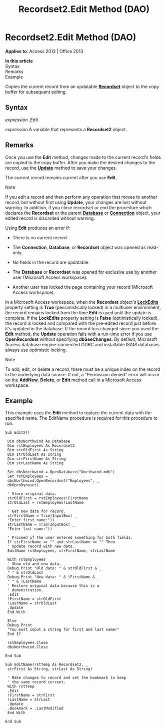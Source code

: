 ﻿---
title: Recordset2.Edit Method (DAO)
TOCTitle: Edit Method
ms:assetid: 34c51eee-274d-3511-b5e2-cb74e4925ec8
ms:mtpsurl: https://msdn.microsoft.com/en-us/library/Ff192452(v=office.15)
ms:contentKeyID: 48544137
ms.date: 09/18/2015
mtps_version: v=office.15
f1_keywords:
- dao360.chm1052869
f1_categories:
- Office.Version=v15
---

# Recordset2.Edit Method (DAO)


**Applies to**: Access 2013 | Office 2013

**In this article**  
Syntax  
Remarks  
Example  

Copies the current record from an updatable **[Recordset](recordset-object-dao.md)** object to the copy buffer for subsequent editing.

## Syntax

*expression* .Edit

*expression* A variable that represents a **Recordset2** object.

## Remarks

Once you use the **Edit** method, changes made to the current record's fields are copied to the copy buffer. After you make the desired changes to the record, use the **[Update](recordset2-update-method-dao.md)** method to save your changes.

The current record remains current after you use **Edit**.


> [!NOTE]
> <P>If you edit a record and then perform any operation that moves to another record, but without first using <STRONG>Update</STRONG>, your changes are lost without warning. In addition, if you close recordset or end the procedure which declares the <STRONG>Recordset</STRONG> or the parent <STRONG><A href="database-object-dao.md">Database</A></STRONG> or <STRONG><A href="connection-object-dao.md">Connection</A></STRONG> object, your edited record is discarded without warning.</P>



Using **Edit** produces an error if:

  - There is no current record.

  - The **Connection**, **Database**, or **Recordset** object was opened as read-only.

  - No fields in the record are updatable.

  - The **Database** or **Recordset** was opened for exclusive use by another user (Microsoft Access workspace).

  - Another user has locked the page containing your record (Microsoft Access workspace).

In a Microsoft Access workspace, when the **Recordset** object's **[LockEdits](recordset2-lockedits-property-dao.md)** property setting is **True** (pessimistically locked) in a multiuser environment, the record remains locked from the time **Edit** is used until the update is complete. If the **LockEdits** property setting is **False** (optimistically locked), the record is locked and compared with the pre-edited record just before it's updated in the database. If the record has changed since you used the **Edit** method, the **Update** operation fails with a run-time error if you use **OpenRecordset** without specifying **dbSeeChanges**. By default, Microsoft Access database engine-connected ODBC and installable ISAM databases always use optimistic locking.


> [!NOTE]
> <P>To add, edit, or delete a record, there must be a unique index on the record in the underlying data source. If not, a "Permission denied" error will occur on the <STRONG><A href="recordset2-addnew-method-dao.md">AddNew</A></STRONG>, <STRONG><A href="fields-delete-method-dao.md">Delete</A></STRONG>, or <STRONG>Edit</STRONG> method call in a Microsoft Access workspace.</P>



## Example

This example uses the **Edit** method to replace the current data with the specified name. The EditName procedure is required for this procedure to run.

    Sub EditX() 
     
     Dim dbsNorthwind As Database 
     Dim rstEmployees As Recordset2 
     Dim strOldFirst As String 
     Dim strOldLast As String 
     Dim strFirstName As String 
     Dim strLastName As String 
     
     Set dbsNorthwind = OpenDatabase("Northwind.mdb") 
     Set rstEmployees = _ 
     dbsNorthwind.OpenRecordset("Employees", _ 
     dbOpenDynaset) 
     
     ' Store original data. 
     strOldFirst = rstEmployees!FirstName 
     strOldLast = rstEmployees!LastName 
     
     ' Get new data for record. 
     strFirstName = Trim(InputBox( _ 
     "Enter first name:")) 
     strLastName = Trim(InputBox( _ 
     "Enter last name:")) 
     
     ' Proceed if the user entered something for both fields. 
     If strFirstName <> "" and strLastName <> "" Then 
     ' Update record with new data. 
     EditName rstEmployees, strFirstName, strLastName 
     
     With rstEmployees 
     ' Show old and new data. 
     Debug.Print "Old data: " & strOldFirst & _ 
     " " & strOldLast 
     Debug.Print "New data: " & !FirstName & _ 
     " " & !LastName 
     ' Restore original data because this is a 
     ' demonstration. 
     .Edit 
     !FirstName = strOldFirst 
     !LastName = strOldLast 
     .Update 
     End With 
     
     Else 
     Debug.Print _ 
     "You must input a string for first and last name!" 
     End If 
     
     rstEmployees.Close 
     dbsNorthwind.Close 
     
    End Sub 
     
    Sub EditName(rstTemp As Recordset2, _ 
     strFirst As String, strLast As String) 
     
     ' Make changes to record and set the bookmark to keep 
     ' the same record current. 
     With rstTemp 
     .Edit 
     !FirstName = strFirst 
     !LastName = strLast 
     .Update 
     .Bookmark = .LastModified 
     End With 
     
    End Sub

